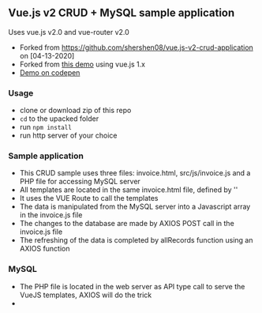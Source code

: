 ## Vue.js v2 CRUD + MySQL sample application

Uses vue.js v2.0 and vue-router v2.0

 - Forked from  https://github.com/shershen08/vue.js-v2-crud-application on [04-13-2020]
 - Forked from [this demo](http://codepen.io/-a/pen/amOYGp) using vue.js 1.x
 - [Demo on codepen](http://codepen.io/shershen08/pen/xROOxw)

### Usage
 - clone or download zip of this repo
 - `cd` to the upacked folder
 - run `npm install`
 - run http server of your choice

### Sample application
 - This CRUD sample uses three files: invoice.html, src/js/invoice.js and a PHP file for accessing MySQL server
 - All templates are located in the same invoice.html file, defined by '<template></template>'
 - It uses the VUE Route to call the templates
 - The data is manipulated from the MySQL server into a Javascript array in the invoice.js file
 - The changes to the database are made by AXIOS POST call in the invoice.js file
 - The refreshing of the data is completed by allRecords function using an AXIOS function

### MySQL 
 - The PHP file is located in the web server as API type call to serve the VueJS templates, AXIOS will do the trick
 - 